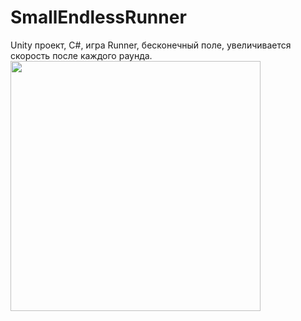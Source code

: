 # SmallEndlessRunner
Unity проект, C#, игра Runner, бесконечный поле, увеличивается скорость после каждого раунда. 
<img src= "https://user-images.githubusercontent.com/93401804/139577505-3e55d9f3-3aa7-4454-af02-8be5da03d794.jpg" width="400">

